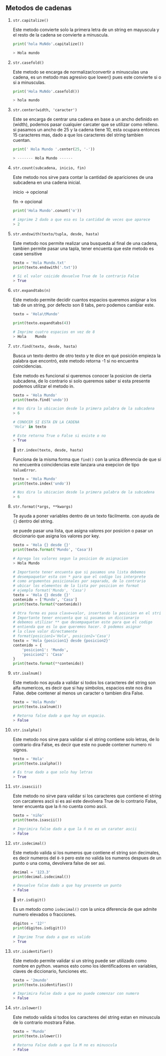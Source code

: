 ## Metodos de cadenas

1. `str.capitalize()`
   
   Este metodo convierte solo la primera letra de un string en mayuscula y el resto de la cadena se convierte a minuscula.
   
   ```python
   print('hola MuNdo'.capitalize())
   
   > Hola mundo 
   ```

2. `str.casefold()`
   
   Este metodo se encarga de normalizar/convertir a minusculas una cadena, es un metodo mas agresivo que lower() pues este convierte si o si a minusculas.
   
   ```python
   print('Hola MuNdo'.casefold())
   
   > hola mundo
   ```

3. `str.center(width, 'caracter')`
   
   Este se encarga de centrar una cadena en base a un ancho definido en (width), podemos pasar cualquier carcater que se utilizar como relleno. si pasamos un ancho de 25 y la cadena tiene 10, esta ocupara entonces 15 caracteres mas, dado a que los caracteres del string tambien cuentan.
   
   ```python
   print(' Hola Mundo '.center(25, '-'))
   
   > ------- Hola Mundo ------
   ```

4. `str.count(subcadena, inicio, fin)`
   
   Este metodo nos sirve para contar la cantidad de apariciones de una subcadena en una cadena inicial.
   
   inicio -> opcional
   
   fin -> opcional
   
   ```python
   print('Hola Mundo'.conunt('o'))
   
   # imprime 2 dado a que esa es la cantidad de veces que aparece
   > 2
   ```

5. `str.endswith(texto/tupla, desde, hasta)`
   
   Este metodo nos permite realizar una busqueda al final de una cadena, tambien permite pasar una tapla, tener encuenta que este metodo es case sensitive
   
   ```python
   texto = 'Hola Mundo.txt'
   print(texto.endswith('.txt'))
   
   # Si el valor coicide devuelve True de lo contrario False
   > True
   ```

6. `str.expandtabs(n)`
   
   Este metodo permite decidir cuantos espacios queremos asignar a los tab de un string, por defecto son 8 tabs, pero podemos cambiar este.
   
   ```python
   texto = 'Hola\tMundo'
   
   print(texto.expandtabs(4))
   
   # Imprime cuatro espacios en vez de 8
   > Hola    Mundo
   ```

7. `str.find(texto, desde, hasta)`
   
   Busca un texto dentro de otro texto y te dice en qué posición empieza la palabra que encontró, este metodo retorna -1 si no encuentra coincidencias.
   
   Este metodo es funcional si queremos conocer la posicion de cierta subcadena, de lo contrario si solo queremos saber si esta presente podemos utilizar el metodo in.
   
   ```python
   texto = 'Hola Mundo'
   print(texto.find('undo'))
   
   # Nos dira la ubicacion desde la primera palabra de la subcadena
   > 6
   
   # CONOCER SI ESTA EN LA CADENA
   'Hola' in texto
   
   # Este retorna True o False si existe o no
   > True
   ```
   
   :round_pushpin: `str.index(texto, desde, hasta)`
   
   Funciona de la misma forma que `find()` con la unica diferencia de que si no encuentra coincidencias este lanzara una exepcion de tipo `ValueError`.
   
   ```python
   texto = 'Hola Mundo'
   print(texto.index('undo'))
   
   # Nos dira la ubicacion desde la primera palabra de la subcadena
   > 6
   ```

8. `str.format(*args, **kwargs)`
   
   Te ayuda a poner variables dentro de un texto fácilmente. con ayuda de `{}` dentro del string.
   
   se puede pasar una lista, que asigna valores por posicion o pasar un diccionario que asigna los valores por key.
   
   ```python
   texto = 'Hola {} desde {}'
   print(texto.format('Mundo', 'Casa'))
   
   # Agrega los valores segun la posicion de asignacion
   > Hola Mundo
   
   # Importante tener encuenta que si pasamos una lista debemos
   # desempaquetar esta con * para que el codigo los interprete
   # como argumentos posicionales por separado, de lo contrario
   # ubicar los elementos de la lista por posicion en format
   # ejemplo format('Mundo', 'Casa')
   texto = 'Hola {} desde {}'
   contenido = ['Mundo', 'Casa']
   print(texto.format(*contenido))
   
   # Otra forma es pasa clave=valor, insertando la posicion en el string
   # Importante tener encuenta que si pasamos un diccionario
   # debemos utilizar ** que desempaquetan este para que el codigo
   # entienda que es lo que queremos hacer. O podemos asignar
   # la clave valor directamente 
   # format(posicion1='Hola', posicion2='Casa')
   texto = 'Hola {posicion1} desde {posicion2}'
   contenido = {
       'posicion1': 'Mundo',
       'posicion2': 'Casa'
   }
   print(texto.format(**contenido))
   ```

9. `str.isalnum()`
   
   Este metodo nos ayuda a validar si todos los caracteres del string son alfa numericos, es decir que si hay simbolos, espacios este nos dira False. debe contener al menos un caracter o tambien dira False.
   
   ```python
   texto = 'Hola Mundo'
   print(texto.isalnum())
   
   # Retorna false dado a que hay un espacio.
   > False
   ```

10. `str.isalpha()`
    
    Este metodo nos sirve para validar si el string contiene solo letras, de lo contrario dira False, es decir que este no puede contener numero ni signos.
    
    ```python
    texto = 'Hola'
    print(texto.isalpha())
    
    # Es true dado a que solo hay letras
    > True
    ```

11. `str.isascii()`
    
    Este metodo no sirve para validar si los caracteres que contiene el string con carcateres ascii si es asi este devolvera True de lo contrario False, tener encuenta que la ñ no cuenta como ascii.
    
    ```python
    texto = 'niño'
    print(texto.isascii())
    
    # Imprimira false dado a que la ñ no es un carater ascii
    > False
    ```

12. `str.isdecimal()`
    
    Este metodo valida si los numeros que contiene el string son decimales, es decir numeros del `0-9` pero este no valida los numeros despues de un punto o una coma, devolvera false de ser asi.
    
    ```python
    decimal = '123.3'
    print(decimal.isdecimal())
    
    # Devuelve false dado a que hay presente un punto
    > False
    ```
    
    :round_pushpin: `str.isdigit()`
    
    Es un metodo como `isdecimal()` con la unica diferencia de que admite numero elevados o fracciones.
    
    ```python
    digitos = '12²'
    print(digitos.isdigit())
    
    # Imprime True dado a que es valido
    > True
    ```

13. `str.isidentifier()`
    
    Este metodo permite validar si un string puede ser utilizado como nombre en python. veamos esto como los identificadores en variables, claves de diccionario, funciones etc.
    
    ```python
    texto = '2mundo'
    print(texto.isidentifies())
    
    # Imprimira False dado a que no puede comenzar con numero
    > False
    ```

14. `str.islower()`
    
    Este metodo valida si todos los caracteres del string estan en minuscula de lo contrario mostrara False.
    
    ```python
    texto = 'Mundo'
    print(texto.islower())
    
    # Retorna False dado a que la M no es minuscula
    > False
    ```
